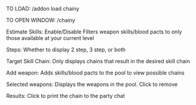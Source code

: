 TO LOAD:
/addon load chainy

TO OPEN WINDOW:
/chainy


Estimate Skills: Enable/Disable
Filters weapon skills/blood pacts to only those available at your current level

Steps: 
Whether to display 2 step, 3 step, or both 

Target Skill Chain:
Only displays chains that result in the desired skill chain

Add weapon:
Adds skills/blood pacts to the pool to view possible chains

Selected weapons:
Displays the weapons in the pool. Click to remove

Results:
Click to print the chain to the party chat
